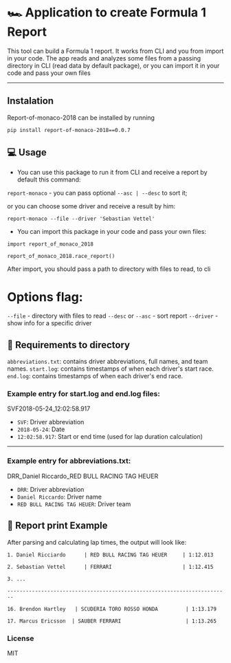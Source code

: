 # 🏎️ Application to create Formula 1 Report
   This tool can build a Formula 1 report. It works from CLI and you from import in your code.
The app reads and analyzes some files from a passing directory in CLI (read data by default package),
   or you can import it in your code and pass your own files  

---
## Instalation 

Report-of-monaco-2018 can be installed by running
``` bash $
pip install report-of-monaco-2018==0.0.7
```


## 💻 Usage  

  - You can use this package to run it from CLI and receive a report by default this command:
 
`report-monaco` - you can pass optional ` --asc | --desc ` to sort it;

or you can choose some driver and receive a result by him:

`report-monaco --file --driver 'Sebastian Vettel'` 

   - You can import this package in your code and pass your own files:

```
import report_of_monaco_2018

report_of_monaco_2018.race_report()
```
After import, you should pass a path to directory with files to read, to cli



# Options flag:
`--file` - directory with files to read
`--desc` or `--asc` - sort report
`--driver`  - show info for a specific driver


## 📁 Requirements to directory
`abbreviations.txt`: contains driver abbreviations, full names, and team names.
`start.log`: contains timestamps of when each driver's start race.
`end.log`: contains timestamps of when each driver's end race.

### Example entry for start.log and end.log files:
SVF2018-05-24_12:02:58.917

- `SVF`: Driver abbreviation  
- `2018-05-24`: Date  
- `12:02:58.917`: Start or end time (used for lap duration calculation)

---
### Example entry for abbreviations.txt:
DRR_Daniel Riccardo_RED BULL RACING TAG HEUER

- `DRR`:  Driver abbreviation 
- `Daniel Riccardo`: Driver name
- `RED BULL RACING TAG HEUER`: Driver team

## 🏁 Report print Example

After parsing and calculating lap times, the output will look like:

```
1. Daniel Ricciardo      | RED BULL RACING TAG HEUER     | 1:12.013

2. Sebastian Vettel      | FERRARI                       | 1:12.415

3. ...

------------------------------------------------------------------------

16. Brendon Hartley   | SCUDERIA TORO ROSSO HONDA         | 1:13.179

17. Marcus Ericsson  | SAUBER FERRARI                     | 1:13.265

```



### License
MIT


